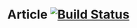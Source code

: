 Article [![Build Status][BuildStatusIMGURL]][BuildStatusURL]
===============
[BuildStatusIMGURL]:        https://img.shields.io/travis/coderaiser/article/hidden.svg?style=flat
[BuildStatusURL]:           https://travis-ci.org/coderaiser/article  "Build Status"
